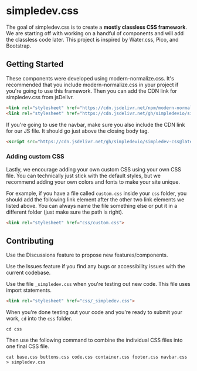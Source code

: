 # simpledev.css

The goal of simpledev.css is to create a **mostly classless CSS framework**. We are starting off with working on a handful of components and will add the classless code later. This project is inspired by Water.css, Pico, and Bootstrap.

## Getting Started

These components were developed using modern-normalize.css. It's recommended that you include modern-normalize.css in your project if you're going to use this framework. Then you can add the CDN link for simpledev.css from jsDelivr.

```html
<link rel="stylesheet" href="https://cdn.jsdelivr.net/npm/modern-normalize@2.0.0/modern-normalize.min.css">
<link rel="stylesheet" href="https://cdn.jsdelivr.net/gh/simpledevio/simpledev-css@latest/css/simpledev.css">
```

If you're going to use the navbar, make sure you also include the CDN link for our JS file. It should go just above the closing body tag.

```html
<script src="https://cdn.jsdelivr.net/gh/simpledevio/simpledev-css@latest/js/navbar.js"></script>
```

### Adding custom CSS

Lastly, we encourage adding your own custom CSS using your own CSS file. You can technically just stick with the default styles, but we recommend adding your own colors and fonts to make your site unique.

For example, if you have a file called `custom.css` inside your `css` folder, you should add the following link element after the other two link elements we listed above. You can always name the file something else or put it in a different folder (just make sure the path is right).

```html
<link rel="stylesheet" href="css/custom.css">
```

## Contributing

Use the Discussions feature to propose new features/components.

Use the Issues feature if you find any bugs or accessibility issues with the current codebase.

Use the file `_simpledev.css` when you're testing out new code. This file uses import statements.

```html
<link rel="stylesheet" href="css/_simpledev.css">
```

When you're done testing out your code and you're ready to submit your work, `cd` into the `css` folder.

```
cd css
```

Then use the following command to combine the individual CSS files into one final CSS file.

```
cat base.css buttons.css code.css container.css footer.css navbar.css > simpledev.css
```
